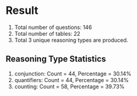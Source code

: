 # Result<br/>
1. Total number of questions: 146<br/>
2. Total number of tables: 22<br/>
3. Total 3 unique reasoning types are produced.<br/>
## **Reasoning Type Statistics**<br/>
1. conjunction: Count = 44, Percentage = 30.14%<br/>
2. quantifiers: Count = 44, Percentage = 30.14%<br/>
3. counting: Count = 58, Percentage = 39.73%<br/>
